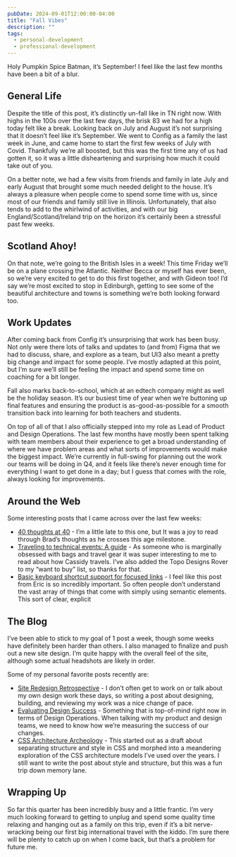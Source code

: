 ```yaml
---
pubDate: 2024-09-01T12:00:00-04:00
title: "Fall Vibes"
description: ""
tags:
  - personal-development
  - professional-development
---
```


Holy Pumpkin Spice Batman, it’s September! I feel like the last few months have been a bit of a blur.

## General Life

Despite the title of this post, it’s distinctly un-fall like in TN right now. With highs in the 100s over the last few days, the brisk 83 we had for a high today felt like a break. Looking back on July and August it’s not surprising that it doesn’t feel like it’s September. We went to Config as a family the last week in June, and came home to start the first few weeks of July with Covid. Thankfully we’re all boosted, but this was the first time any of us had gotten it, so it was a little disheartening and surprising how much it could take out of you.

On a better note, we had a few visits from friends and family in late July and early August that brought some much needed delight to the house. It’s always a pleasure when people come to spend some time with us, since most of our friends and family still live in Illinois. Unfortunately, that also tends to add to the whirlwind of activities, and with our big England/Scotland/Ireland trip on the horizon it’s certainly been a stressful past few weeks.

## Scotland Ahoy!

On that note, we’re going to the British Isles in a week! This time Friday we’ll be on a plane crossing the Atlantic. Neither Becca or myself has ever been, so we’re very excited to get to do this first together, and with Gideon too! I’d say we’re most excited to stop in Edinburgh, getting to see some of the beautiful architecture and towns is something we’re both looking forward too.

## Work Updates

After coming back from Config it’s unsurprising that work has been busy. Not only were there lots of talks and updates to (and from) Figma that we had to discuss, share, and explore as a team, but UI3 also meant a pretty big change and impact for some people. I’ve mostly adapted at this point, but I’m sure we’ll still be feeling the impact and spend some time on coaching for a bit longer.

Fall also marks back-to-school, which at an edtech company might as well be the holiday season. It’s our busiest time of year when we’re buttoning up final features and ensuring the product is as-good-as-possible for a smooth transition back into learning for both teachers and students.

On top of all of that I also officially stepped into my role as Lead of Product and Design Operations. The last few months have mostly been spent talking with team members about their experience to get a broad understanding of where we have problem areas and what sorts of improvements would make the biggest impact. We’re currently in full-swing for planning out the work our teams will be doing in Q4, and it feels like there’s never enough time for everything I want to get done in a day; but I guess that comes with the role, always looking for improvements.

## Around the Web

Some interesting posts that I came across over the last few weeks:

- [40 thoughts at 40](https://bradfrost.com/blog/post/40-thoughts-at-40/) - I’m a little late to this one, but It was a joy to read through Brad’s thoughts as he crosses this age milestone.
- [Traveling to technical events: A guide](https://cassidoo.co/post/traveling-techie/) - As someone who is marginally obsessed with bags and travel gear it was super interesting to me to read about how Cassidy travels. I’ve also added the Topo Designs Rover to my “want to buy” list, so thanks for that.
- [Basic keyboard shortcut support for focused links](https://ericwbailey.design/published/basic-keyboard-shortcut-support-for-focused-links/) - I feel like this post from Eric is so incredibly important. So often people don’t understand the vast array of things that come with simply using semantic elements. This sort of clear, explicit

## The Blog

I’ve been able to stick to my goal of 1 post a week, though some weeks have definitely been harder than others. I also managed to finalize and push out a new site design. I’m quite happy with the overall feel of the site, although some actual headshots are likely in order.

Some of my personal favorite posts recently are:

- [Site Redesign Retrospective](https://www.blind3y3design.com/writing/2024/site-redesign-retro/) - I don’t often get to work on or talk about my own design work these days, so writing a post about designing, building, and reviewing my work was a nice change of pace.
- [Evaluating Design Success](https://www.blind3y3design.com/writing/2024/evaluating-design-success/) - Something that is top-of-mind right now in terms of Design Operations. When talking with my product and design teams, we need to know how we’re measuring the success of our changes.
- [CSS Architecture Archeology](https://www.blind3y3design.com/writing/2024/css-architecture-archeology/) - This started out as a draft about separating structure and style in CSS and morphed into a meandering exploration of the CSS architecture models I’ve used over the years. I still want to write the post about style and structure, but this was a fun trip down memory lane.

## Wrapping Up

So far this quarter has been incredibly busy and a little frantic. I’m very much looking forward to getting to unplug and spend some quality time relaxing and hanging out as a family on this trip, even if it’s a bit nerve-wracking being our first big international travel with the kiddo. I’m sure there will be plenty to catch up on when I come back, but that’s a problem for future me.
